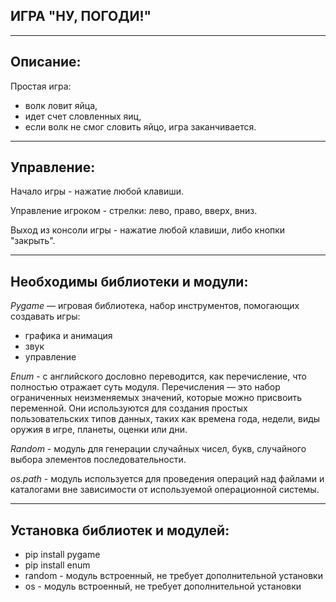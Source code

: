 __ИГРА "НУ, ПОГОДИ!"__
--------------------
***
## Описание:
Простая игра: 
- волк ловит яйца, 
- идет счет словленных яиц,
- если волк не смог словить яйцо, игра заканчивается.
***
## Управление:
Начало игры - нажатие любой клавиши.

Управление игроком - стрелки: лево, право, вверх, вниз.

Выход из консоли игры - нажатие любой клавиши, либо кнопки "закрыть".
***
## Необходимы библиотеки и модули:

_Pygame_ — игровая библиотека, набор инструментов, помогающих создавать игры:
- графика и анимация
- звук 
- управление

_Enum_ - с английского дословно переводится, как перечисление, что полностью отражает суть модуля.
Перечисления — это набор ограниченных неизменяемых значений, которые можно присвоить переменной. 
Они используются для создания простых пользовательских типов данных, таких как времена года, недели, виды оружия в игре, планеты, оценки или дни.

_Random_ - модуль для генерации случайных чисел, букв, случайного выбора элементов последовательности.

_os.path_ - модуль используется для проведения операций над файлами и каталогами вне зависимости от используемой операционной системы.
***
## Установка библиотек и модулей:

- pip install pygame
- pip install enum
- random - модуль встроенный, не требует дополнительной установки
- os - модуль встроенный, не требует дополнительной установки